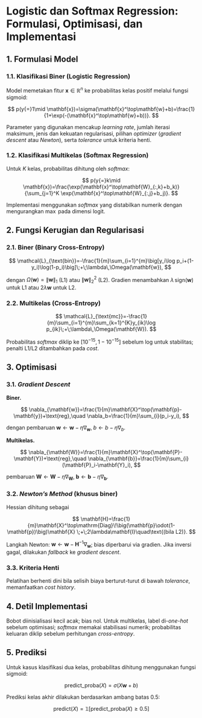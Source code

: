 # Logistic dan Softmax Regression: Formulasi, Optimisasi, dan Implementasi

## 1. Formulasi Model

### 1.1. Klasifikasi Biner (Logistic Regression)

Model memetakan fitur $\mathbf{x}\in\mathbb{R}^n$ ke probabilitas kelas positif melalui fungsi sigmoid:

$$
p(y{=}1\mid \mathbf{x})=\sigma(\mathbf{x}^\top\mathbf{w}+b)=\frac{1}{1+\exp(-(\mathbf{x}^\top\mathbf{w}+b))}.
$$

Parameter yang digunakan mencakup *learning rate*, jumlah iterasi maksimum, jenis dan kekuatan regularisasi, pilihan *optimizer* (*gradient descent* atau *Newton*), serta *tolerance* untuk kriteria henti. &#x20;

### 1.2. Klasifikasi Multikelas (Softmax Regression)

Untuk $K$ kelas, probabilitas dihitung oleh *softmax*:

$$
p(y{=}k\mid \mathbf{x})=\frac{\exp(\mathbf{x}^\top\mathbf{W}_{:,k}+b_k)}{\sum_{j=1}^K \exp(\mathbf{x}^\top\mathbf{W}_{:,j}+b_j)}.
$$

Implementasi menggunakan *softmax* yang distabilkan numerik dengan mengurangkan $\max$ pada dimensi logit.&#x20;

## 2. Fungsi Kerugian dan Regularisasi

### 2.1. Biner (Binary Cross-Entropy)

$$
\mathcal{L}_{\text{bin}}=-\frac{1}{m}\sum_{i=1}^{m}\big[y_i\log p_i+(1-y_i)\log(1-p_i)\big]\;+\;\lambda\,\Omega(\mathbf{w}),
$$

dengan $\Omega(\mathbf{w})=\|\mathbf{w}\|_1$ (L1) atau $\|\mathbf{w}\|_2^2$ (L2). Gradien menambahkan $\lambda\,\mathrm{sign}(\mathbf{w})$ untuk L1 atau $2\lambda\mathbf{w}$ untuk L2.&#x20;

### 2.2. Multikelas (Cross-Entropy)

$$
\mathcal{L}_{\text{mc}}=-\frac{1}{m}\sum_{i=1}^{m}\sum_{k=1}^{K}y_{ik}\log p_{ik}\;+\;\lambda\,\Omega(\mathbf{W}).
$$

Probabilitas *softmax* diklip ke $[10^{-15},1-10^{-15}]$ sebelum log untuk stabilitas; penalti L1/L2 ditambahkan pada *cost*.&#x20;

## 3. Optimisasi

### 3.1. *Gradient Descent*

**Biner.**

$$
\nabla_{\mathbf{w}}=\frac{1}{m}\mathbf{X}^\top(\mathbf{p}-\mathbf{y})+\text{reg},\quad
\nabla_b=\frac{1}{m}\sum_{i}(p_i-y_i),
$$

dengan pembaruan $\mathbf{w}\leftarrow\mathbf{w}-\eta\nabla_{\mathbf{w}},\; b\leftarrow b-\eta\nabla_b.$&#x20;

**Multikelas.**

$$
\nabla_{\mathbf{W}}=\frac{1}{m}\mathbf{X}^\top(\mathbf{P}-\mathbf{Y})+\text{reg},\quad
\nabla_{\mathbf{b}}=\frac{1}{m}\sum_{i}(\mathbf{P}_i-\mathbf{Y}_i),
$$

pembaruan $\mathbf{W}\leftarrow\mathbf{W}-\eta\nabla_{\mathbf{W}},\; \mathbf{b}\leftarrow\mathbf{b}-\eta\nabla_{\mathbf{b}}.$ &#x20;

### 3.2. *Newton’s Method* (khusus biner)

Hessian dihitung sebagai

$$
\mathbf{H}=\frac{1}{m}\mathbf{X}^\top\mathrm{Diag}\!\big(\mathbf{p}\odot(1-\mathbf{p})\big)\mathbf{X}
\;+\;2\lambda\mathbf{I}\quad\text{(bila L2)}.
$$

Langkah Newton: $\mathbf{w}\leftarrow\mathbf{w}-\mathbf{H}^{-1}\nabla_{\mathbf{w}}$; bias diperbarui via gradien. Jika inversi gagal, dilakukan *fallback* ke *gradient descent*. &#x20;

### 3.3. Kriteria Henti

Pelatihan berhenti dini bila selisih biaya berturut-turut di bawah *tolerance*, memanfaatkan *cost history*.&#x20;

## 4. Detil Implementasi

Bobot diinisialisasi kecil acak; bias nol. Untuk multikelas, label di-*one-hot* sebelum optimisasi; *softmax* memakai stabilisasi numerik; probabilitas keluaran diklip sebelum perhitungan *cross-entropy*.   &#x20;

## 5. Prediksi
Untuk kasus klasifikasi dua kelas, probabilitas dihitung menggunakan fungsi sigmoid:

$$
\text{predict\_proba}(X) = \sigma(X\mathbf{w} + b)
$$

Prediksi kelas akhir dilakukan berdasarkan ambang batas 0.5:

$$
\text{predict}(X) = \mathbb{1}\left[\text{predict\_proba}(X) \ge 0.5\right]
$$